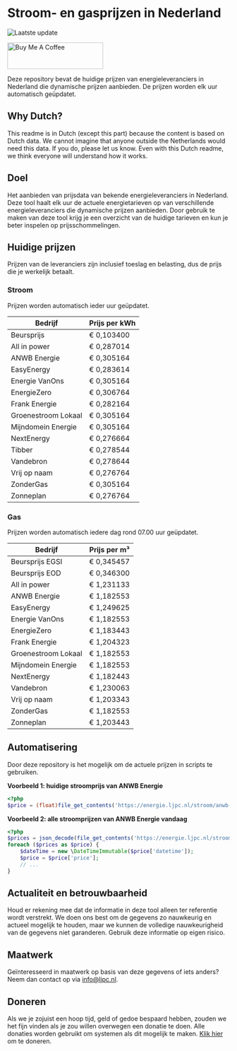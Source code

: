 # Stroom- en gasprijzen in Nederland

![Laatste update](https://img.shields.io/badge/laatste%20update-2024--09--13%2021%3A00%20CET-brightgreen)

<a href="https://www.buymeacoffee.com/Lars-" target="_blank"><img src="https://cdn.buymeacoffee.com/buttons/v2/default-orange.png" alt="Buy Me A Coffee" height="60" style="height: 60px !important;width: 217px !important;" ></a>

Deze repository bevat de huidige prijzen van energieleveranciers in Nederland die dynamische prijzen aanbieden. De prijzen worden elk uur automatisch geüpdatet.

## Why Dutch?

This readme is in Dutch (except this part) because the content is based on Dutch data. We cannot imagine that anyone outside the Netherlands would need this data. If you do, please let us know. Even with this Dutch readme, we think
everyone will understand how it works.

## Doel

Het aanbieden van prijsdata van bekende energieleveranciers in Nederland. Deze tool haalt elk uur de actuele energietarieven op van verschillende energieleveranciers die dynamische prijzen aanbieden. Door gebruik te maken van deze tool
krijg je een overzicht van de huidige tarieven en kun je beter inspelen op prijsschommelingen.

## Huidige prijzen

Prijzen van de leveranciers zijn inclusief toeslag en belasting, dus de prijs die je werkelijk betaalt.

### Stroom

Prijzen worden automatisch ieder uur geüpdatet.

 Bedrijf | Prijs per kWh 
---------|---------------
Beursprijs | € 0,103400
All in power | € 0,287014
ANWB Energie | € 0,305164
EasyEnergy | € 0,283614
Energie VanOns | € 0,305164
EnergieZero | € 0,306764
Frank Energie | € 0,282164
Groenestroom Lokaal | € 0,305164
Mijndomein Energie | € 0,305164
NextEnergy | € 0,276664
Tibber | € 0,278544
Vandebron | € 0,278644
Vrij op naam | € 0,276764
ZonderGas | € 0,305164
Zonneplan | € 0,276764


### Gas

Prijzen worden automatisch iedere dag rond 07.00 uur geüpdatet.

 Bedrijf | Prijs per m³ 
---------|--------------
Beursprijs EGSI | € 0,345457
Beursprijs EOD | € 0,346300
All in power | € 1,231133
ANWB Energie | € 1,182553
EasyEnergy | € 1,249625
Energie VanOns | € 1,182553
EnergieZero | € 1,183443
Frank Energie | € 1,204323
Groenestroom Lokaal | € 1,182553
Mijndomein Energie | € 1,182553
NextEnergy | € 1,182443
Vandebron | € 1,230063
Vrij op naam | € 1,203343
ZonderGas | € 1,182553
Zonneplan | € 1,203443


## Automatisering

Door deze repository is het mogelijk om de actuele prijzen in scripts te gebruiken.

**Voorbeeld 1: huidige stroomprijs van ANWB Energie**

```php
<?php
$price = (float)file_get_contents('https://energie.ljpc.nl/stroom/anwb-energie-nu.txt');

```

**Voorbeeld 2: alle stroomprijzen van ANWB Energie vandaag**

```php
<?php
$prices = json_decode(file_get_contents('https://energie.ljpc.nl/stroom/all-in-power-vandaag.json'),true);
foreach ($prices as $price) {
    $dateTime = new \DateTimeImmutable($price['datetime']);
    $price = $price['price'];
    // ...
}
```

## Actualiteit en betrouwbaarheid

Houd er rekening mee dat de informatie in deze tool alleen ter referentie wordt verstrekt. We doen ons best om de gegevens zo nauwkeurig en actueel mogelijk te houden, maar we kunnen de volledige nauwkeurigheid van de gegevens niet
garanderen. Gebruik deze informatie op eigen risico.

## Maatwerk

Geïnteresseerd in maatwerk op basis van deze gegevens of iets anders? Neem dan contact op
via [info@ljpc.nl](mailto:info@ljpc.nl?subject=Energie%20prijzen).

## Doneren

Als we je zojuist een hoop tijd, geld of gedoe bespaard hebben, zouden we het fijn vinden als je zou willen overwegen een
donatie te doen. Alle donaties worden gebruikt om systemen als dit mogelijk te
maken. [Klik hier](https://www.buymeacoffee.com/Lars-) om te doneren.
